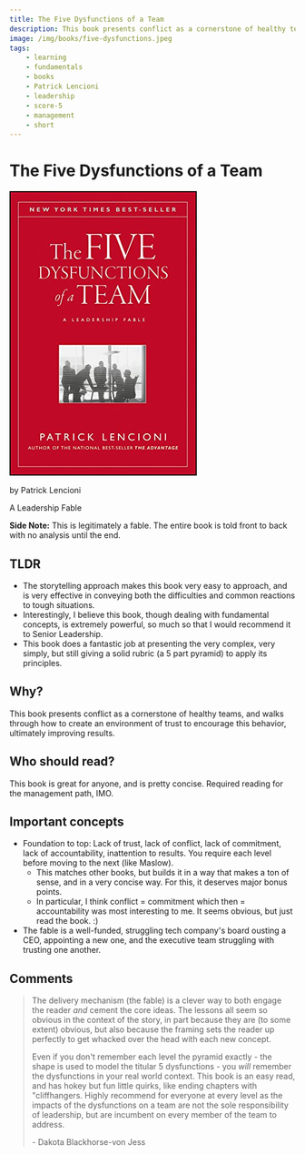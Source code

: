 ```yaml
---
title: The Five Dysfunctions of a Team
description: This book presents conflict as a cornerstone of healthy teams, and walks through how to create an environment of trust to encourage this behavior, ultimately improving results.
image: /img/books/five-dysfunctions.jpeg
tags:
    - learning
    - fundamentals
    - books
    - Patrick Lencioni
    - leadership
    - score-5
    - management
    - short
---
```


# The Five Dysfunctions of a Team

![5 Dysfunction Cover](/img/books/five-dysfunctions.jpeg)

by Patrick Lencioni

A Leadership Fable

**Side Note:** This is legitimately a fable. The entire book is told front to back with no analysis until the end.

## TLDR

-   The storytelling approach makes this book very easy to approach, and is very effective in conveying both the difficulties and common reactions to tough situations.
-   Interestingly, I believe this book, though dealing with fundamental concepts, is extremely powerful, so much so that I would recommend it to Senior Leadership.
-   This book does a fantastic job at presenting the very complex, very simply, but still giving a solid rubric (a 5 part pyramid) to apply its principles.

## Why?

This book presents conflict as a cornerstone of healthy teams, and walks through how to create an environment of trust to encourage this behavior, ultimately improving results.

## Who should read?

This book is great for anyone, and is pretty concise. Required reading for the management path, IMO.

## Important concepts

-   Foundation to top: Lack of trust, lack of conflict, lack of commitment, lack of accountability, inattention to results. You require each level before moving to the next (like Maslow).
    -   This matches other books, but builds it in a way that makes a ton of sense, and in a very concise way. For this, it deserves major bonus points.
    -   In particular, I think conflict = commitment which then = accountability was most interesting to me. It seems obvious, but just read the book. :)
-   The fable is a well-funded, struggling tech company's board ousting a CEO, appointing a new one, and the executive team struggling with trusting one another.

## Comments

> The delivery mechanism (the fable) is a clever way to both engage the reader _and_ cement the core ideas. The lessons all seem so obvious in the context of the story, in part because they are (to some extent) obvious, but also because the framing sets the reader up perfectly to get whacked over the head with each new concept.
>
> Even if you don't remember each level the pyramid exactly - the shape is used to model the titular 5 dysfunctions - you _will_ remember the dysfunctions in your real world context. This book is an easy read, and has hokey but fun little quirks, like ending chapters with "cliffhangers. Highly recommend for everyone at every level as the impacts of the dysfunctions on a team are not the sole responsibility of leadership, but are incumbent on every member of the team to address.
>
> \- Dakota Blackhorse-von Jess
